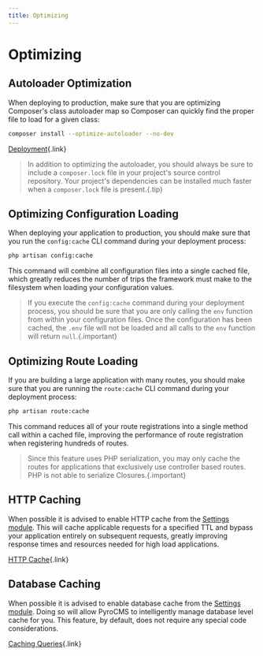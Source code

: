 ```yaml
---
title: Optimizing  
---
```


# Optimizing

<div class="documentation__toc"></div>

## Autoloader Optimization

When deploying to production, make sure that you are optimizing Composer's class autoloader map so Composer can quickly find the proper file to load for a given class:

```bash
composer install --optimize-autoloader --no-dev
```

[Deployment](../getting-started/deployment){.link}

> In addition to optimizing the autoloader, you should always be sure to include a `composer.lock` file in your project's source control repository. Your project's dependencies can be installed much faster when a `composer.lock` file is present.{.tip}

## Optimizing Configuration Loading

When deploying your application to production, you should make sure that you run the `config:cache` CLI command during your deployment process:

```bash
php artisan config:cache
```

This command will combine all configuration files into a single cached file, which greatly reduces the number of trips the framework must make to the filesystem when loading your configuration values.

> If you execute the `config:cache` command during your deployment process, you should be sure that you are only calling the `env` function from within your configuration files. Once the configuration has been cached, the `.env` file will not be loaded and all calls to the `env` function will return `null`.{.important}

## Optimizing Route Loading

If you are building a large application with many routes, you should make sure that you are running the `route:cache` CLI command during your deployment process:

```bash
php artisan route:cache
```

This command reduces all of your route registrations into a single method call within a cached file, improving the performance of route registration when registering hundreds of routes.

> Since this feature uses PHP serialization, you may only cache the routes for applications that exclusively use controller based routes. PHP is not able to serialize Closures.{.important}

## HTTP Caching

When possible it is advised to enable HTTP cache from the [Settings module](/documentation/settings-module). This will cache applicable requests for a specified TTL and bypass your application entirely on subsequent requests, greatly improving response times and resources needed for high load applications. 

[HTTP Cache](/documentation/latest/core-concepts/http-cache){.link}

## Database Caching

When possible it is advised to enable database cache from the [Settings module](/documentation/settings-module). Doing so will allow PyroCMS to intelligently manage database level cache for you. This feature, by default, does not require any special code considerations.
  
[Caching Queries](/documentation/latest/database/query-builder#database-cache){.link}
